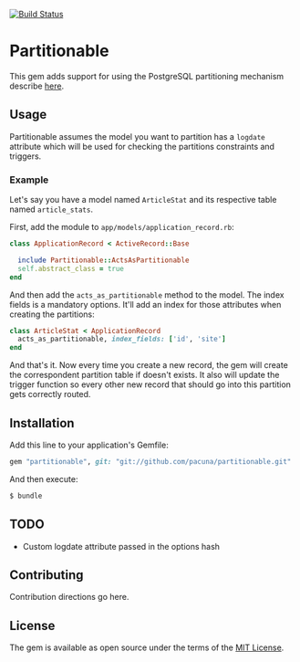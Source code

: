 [![Build Status](https://travis-ci.org/pacuna/partitionable.svg?branch=master)](https://travis-ci.org/pacuna/partitionable)
# Partitionable

This gem adds support for using the PostgreSQL partitioning mechanism
describe [here](https://www.postgresql.org/docs/9.1/static/ddl-partitioning.html).

## Usage

Partitionable assumes the model you want to partition has a `logdate` attribute which will be
used for checking the partitions constraints and triggers.

### Example

Let's say you have a model named `ArticleStat` and its respective table named `article_stats`.

First, add the module to `app/models/application_record.rb`:

```ruby
class ApplicationRecord < ActiveRecord::Base

  include Partitionable::ActsAsPartitionable
  self.abstract_class = true
end
```

And then add the `acts_as_partitionable` method to the model. The index fields is a mandatory
options. It'll add an index for those attributes when creating the partitions:

```ruby
class ArticleStat < ApplicationRecord
  acts_as_partitionable, index_fields: ['id', 'site']
end
```

And that's it. Now every time you create a new record, the gem will create
the correspondent partition table if doesn't exists. It also will update the trigger
function so every other new record that should go into this partition gets correctly
routed.

## Installation
Add this line to your application's Gemfile:

```ruby
gem "partitionable", git: "git://github.com/pacuna/partitionable.git"
```

And then execute:
```bash
$ bundle
```

## TODO

- Custom logdate attribute passed in the options hash

## Contributing
Contribution directions go here.

## License
The gem is available as open source under the terms of the [MIT License](http://opensource.org/licenses/MIT).
